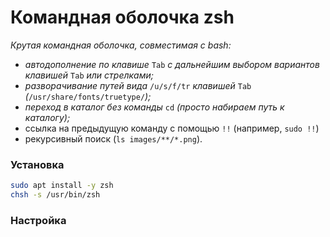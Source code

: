 # Командная оболочка zsh
*Крутая командная оболочка, совместимая с bash:*

* *автодополнение по клавише* `Tab` *c дальнейшим выбором вариантов клавишей* `Tab` *или стрелками;*
* *разворачивание путей вида* `/u/s/f/tr` *клавишей* `Tab` *(*`/usr/share/fonts/truetype/`*);*
* *переход в каталог без команды* `cd` *(просто набираем путь к каталогу);*
* ссылка на предыдущую команду с помощью `!!` (например, `sudo !!`)
* рекурсивный поиск (`ls images/**/*.png`).

### Установка

```bash
sudo apt install -y zsh
chsh -s /usr/bin/zsh
```
### Настройка

